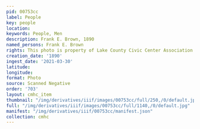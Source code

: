 ```yaml
---
pid: 00753cc
label: People
key: people
location: 
keywords: People, Men
description: Frank E. Brown, 1890
named_persons: Frank E. Brown
rights: This photo is property of Lake County Civic Center Association.
creation_date: '1890'
ingest_date: '2021-03-30'
latitude: 
longitude: 
format: Photo
source: Scanned Negative
order: '703'
layout: cmhc_item
thumbnail: "/img/derivatives/iiif/images/00753cc/full/250,/0/default.jpg"
full: "/img/derivatives/iiif/images/00753cc/full/1140,/0/default.jpg"
manifest: "/img/derivatives/iiif/00753cc/manifest.json"
collection: cmhc
---
```

